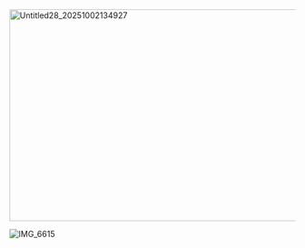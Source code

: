 <img width="1079" height="373" alt="Untitled28_20251002134927" src="https://github.com/user-attachments/assets/c1d958e3-3e2e-4e16-89b4-632511f0eef9" />



![IMG_6615](https://github.com/user-attachments/assets/421d74cb-3b68-4016-b37b-b4cce0db63bd)
